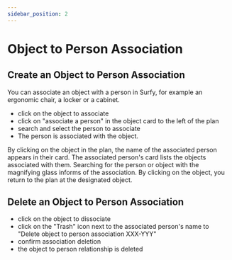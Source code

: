 ```yaml
---
sidebar_position: 2
---
```


# Object to Person Association



<Youtube code="3sFTagWJD9A"/>

## Create an Object to Person Association

You can associate an object with a person in Surfy, for example an ergonomic chair, a locker or a cabinet.

-   click on the object to associate
-   click on "associate a person" in the object card to the left of the plan
-   search and select the person to associate
-   The person is associated with the object.

By clicking on the object in the plan, the name of the associated person appears in their card.
The associated person's card lists the objects associated with them.
Searching for the person or object with the magnifying glass informs of the association.
By clicking on the object, you return to the plan at the designated object.

## Delete an Object to Person Association

-   click on the object to dissociate
-   click on the "Trash" icon next to the associated person's name to "Delete object to person association XXX-YYY"
-   confirm association deletion
-   the object to person relationship is deleted